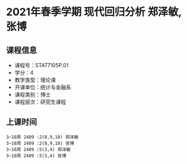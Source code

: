 # 2021年春季学期 现代回归分析 郑泽敏, 张博






## 课程信息

- 课程号：STAT7105P.01
- 学分：4
- 教学类型：理论课
- 开课单位：统计与金融系
- 课程类别：博士
- 课程层次：研究生课程

## 上课时间

```
3~18周 2409 :2(8,9,10) 郑泽敏
3~18周 2409 :2(8,9,10) 张博
3~18周 2409 :5(3,4) 郑泽敏
3~18周 2409 :5(3,4) 张博
```

